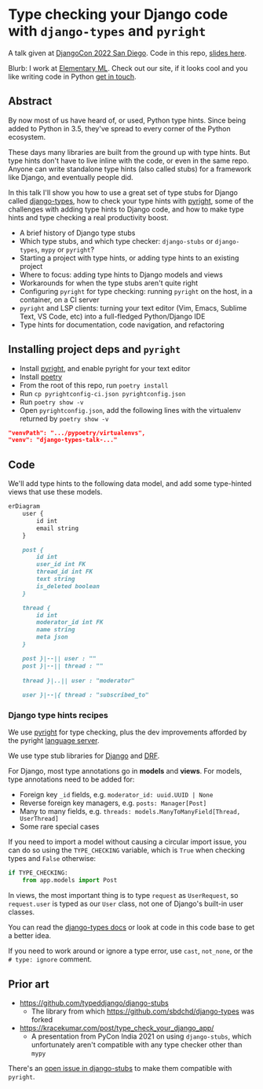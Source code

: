 # Type checking your Django code with `django-types` and `pyright`

A talk given at [DjangoCon 2022 San Diego](https://2022.djangocon.us/). Code in this repo, [slides here](https://docs.google.com/presentation/d/1CoehhgRtjfTYHC_2rs_vmp9OcZHuKv2N5WGGULhpc8w).

Blurb: I work at [Elementary ML](https://www.elementaryml.com/). Check out our site, if it looks cool and you like writing code in Python [get in touch](https://elementary.bamboohr.com/jobs/).

## Abstract

By now most of us have heard of, or used, Python type hints. Since being added to Python in 3.5, they've spread to every corner of the Python ecosystem.

These days many libraries are built from the ground up with type hints. But type hints don't have to live inline with the code, or even in the same repo. Anyone can write standalone type hints (also called stubs) for a framework like Django, and eventually people did.

In this talk I'll show you how to use a great set of type stubs for Django called [django-types](https://github.com/sbdchd/django-types), how to check your type hints with [pyright](https://github.com/microsoft/pyright), some of the challenges with adding type hints to Django code, and how to make type hints and type checking a real productivity boost.

- A brief history of Django type stubs
- Which type stubs, and which type checker: `django-stubs` or `django-types`, `mypy` or `pyright`?
- Starting a project with type hints, or adding type hints to an existing project
- Where to focus: adding type hints to Django models and views
- Workarounds for when the type stubs aren't quite right
- Configuring `pyright` for type checking: running `pyright` on the host, in a container, on a CI server
- `pyright` and LSP clients: turning your text editor (Vim, Emacs, Sublime Text, VS Code, etc) into a full-fledged Python/Django IDE
- Type hints for documentation, code navigation, and refactoring

## Installing project deps and `pyright`

- Install [pyright](https://github.com/microsoft/pyright#installation), and enable pyright for your text editor
- Install [poetry](https://github.com/python-poetry/poetry)
- From the root of this repo, run `poetry install`
- Run `cp pyrightconfig-ci.json pyrightconfig.json`
- Run `poetry show -v`
- Open `pyrightconfig.json`, add the following lines with the virtualenv returned by `poetry show -v`

```json
"venvPath": ".../pypoetry/virtualenvs",
"venv": "django-types-talk-..."
```

## Code

We'll add type hints to the following data model, and add some type-hinted views that use these models.

```mmd
erDiagram
    user {
        id int
        email string
    }

    post {
        id int
        user_id int FK
        thread_id int FK
        text string
        is_deleted boolean
    }

    thread {
        id int
        moderator_id int FK
        name string
        meta json
    }

    post }|--|| user : ""
    post }|--|| thread : ""
    
    thread }|..|| user : "moderator"
    
    user }|--|{ thread : "subscribed_to"
```

### Django type hints recipes

We use [pyright](https://github.com/microsoft/pyright) for type checking, plus the dev improvements afforded by the pyright [language server](https://microsoft.github.io/language-server-protocol/).

We use type stub libraries for [Django](https://github.com/sbdchd/django-types) and [DRF](https://github.com/sbdchd/djangorestframework-types).

For Django, most type annotations go in **models** and **views**. For models, type annotations need to be added for:

- Foreign key `_id` fields, e.g. `moderator_id: uuid.UUID | None`
- Reverse foreign key managers, e.g. `posts: Manager[Post]`
- Many to many fields, e.g. `threads: models.ManyToManyField[Thread, UserThread]`
- Some rare special cases

If you need to import a model without causing a circular import issue, you can do so using the `TYPE_CHECKING` variable, which is `True` when checking types and `False` otherwise:

```py
if TYPE_CHECKING:
    from app.models import Post
```

In views, the most important thing is to type `request` as `UserRequest`, so `request.user` is typed as our `User` class, not one of Django's built-in user classes.

You can read the [django-types docs](https://github.com/sbdchd/django-types) or look at code in this code base to get a better idea.

If you need to work around or ignore a type error, use `cast`, `not_none`, or the `# type: ignore` comment.

## Prior art

- https://github.com/typeddjango/django-stubs
    - The library from which https://github.com/sbdchd/django-types was forked
- https://kracekumar.com/post/type_check_your_django_app/
    - A presentation from PyCon India 2021 on using `django-stubs`, which unfortunately aren't compatible with any type checker other than `mypy`

There's an [open issue in django-stubs](https://github.com/typeddjango/django-stubs/issues/579) to make them compatible with `pyright`.
